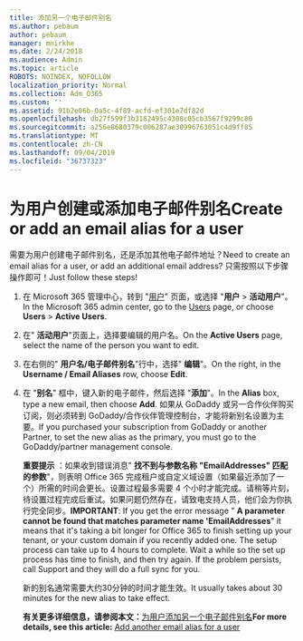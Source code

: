 ```yaml
---
title: 添加另一个电子邮件别名
ms.author: pebaum
author: pebaum
manager: mnirkhe
ms.date: 2/24/2018
ms.audience: Admin
ms.topic: article
ROBOTS: NOINDEX, NOFOLLOW
localization_priority: Normal
ms.collection: Adm_O365
ms.custom: ''
ms.assetid: 91b2e06b-0a5c-4f89-acfd-ef301e7df82d
ms.openlocfilehash: db27f599f3b3182495c4308c05cb3567f9299c80
ms.sourcegitcommit: a256e8680379c006287ae30996763051c4d9ff85
ms.translationtype: MT
ms.contentlocale: zh-CN
ms.lasthandoff: 09/04/2019
ms.locfileid: "36737323"
---
```

# <a name="create-or-add-an-email-alias-for-a-user"></a><span data-ttu-id="18e9d-102">为用户创建或添加电子邮件别名</span><span class="sxs-lookup"><span data-stu-id="18e9d-102">Create or add an email alias for a user</span></span>

<span data-ttu-id="18e9d-103">需要为用户创建电子邮件别名，还是添加其他电子邮件地址？</span><span class="sxs-lookup"><span data-stu-id="18e9d-103">Need to create an email alias for a user, or add an additional email address?</span></span> <span data-ttu-id="18e9d-104">只需按照以下步骤操作即可！</span><span class="sxs-lookup"><span data-stu-id="18e9d-104">Just follow these steps!</span></span>
  
1. <span data-ttu-id="18e9d-105">在 Microsoft 365 管理中心，转到 "[用户](https://go.microsoft.com/fwlink/p/?linkid=834822)" 页面，或选择 "**用户** \> **活动用户**"。</span><span class="sxs-lookup"><span data-stu-id="18e9d-105">In the Microsoft 365 admin center, go to the [Users](https://go.microsoft.com/fwlink/p/?linkid=834822) page, or choose **Users** \> **Active Users**.</span></span>
    
2. <span data-ttu-id="18e9d-106">在" **活动用户**"页面上，选择要编辑的用户名。</span><span class="sxs-lookup"><span data-stu-id="18e9d-106">On the **Active Users** page, select the name of the person you want to edit.</span></span> 
    
3. <span data-ttu-id="18e9d-107">在右侧的" **用户名/电子邮件别名**"行中，选择" **编辑**"。</span><span class="sxs-lookup"><span data-stu-id="18e9d-107">On the right, in the **Username / Email Aliases** row, choose **Edit**.</span></span>
    
4. <span data-ttu-id="18e9d-108">在 "**别名**" 框中，键入新的电子邮件，然后选择 "**添加**"。</span><span class="sxs-lookup"><span data-stu-id="18e9d-108">In the **Alias** box, type a new email, then choose **Add**.</span></span> <span data-ttu-id="18e9d-109">如果从 GoDaddy 或另一合作伙伴购买订阅，则必须转到 GoDaddy/合作伙伴管理控制台，才能将新别名设置为主要。</span><span class="sxs-lookup"><span data-stu-id="18e9d-109">If you purchased your subscription from GoDaddy or another Partner, to set the new alias as the primary, you must go to the GoDaddy/partner management console.</span></span> 
    
    <span data-ttu-id="18e9d-p103">**重要提示** ：如果收到错误消息" **找不到与参数名称 "EmailAddresses" 匹配的参数**"，则表明 Office 365 完成租户或自定义域设置（如果最近添加了一个）所需的时间会更长。设置过程最多需要 4 个小时才能完成。请稍等片刻，待设置过程完成后重试。如果问题仍然存在，请致电支持人员，他们会为你执行完全同步。</span><span class="sxs-lookup"><span data-stu-id="18e9d-p103">**IMPORTANT**: If you get the error message " **A parameter cannot be found that matches parameter name 'EmailAddresses**" it means that it's taking a bit longer for Office 365 to finish setting up your tenant, or your custom domain if you recently added one. The setup process can take up to 4 hours to complete. Wait a while so the set up process has time to finish, and then try again. If the problem persists, call Support and they will do a full sync for you.</span></span>
    
    <span data-ttu-id="18e9d-114">新的别名通常需要大约30分钟的时间才能生效。</span><span class="sxs-lookup"><span data-stu-id="18e9d-114">It usually takes about 30 minutes for the new alias to take effect.</span></span>
    
    <span data-ttu-id="18e9d-115">**有关更多详细信息，请参阅本文：**[为用户添加另一个电子邮件别名](https://docs.microsoft.com/office365/admin/email/add-another-email-alias-for-a-user)</span><span class="sxs-lookup"><span data-stu-id="18e9d-115">**For more details, see this article:** [Add another email alias for a user](https://docs.microsoft.com/office365/admin/email/add-another-email-alias-for-a-user)</span></span>
    

